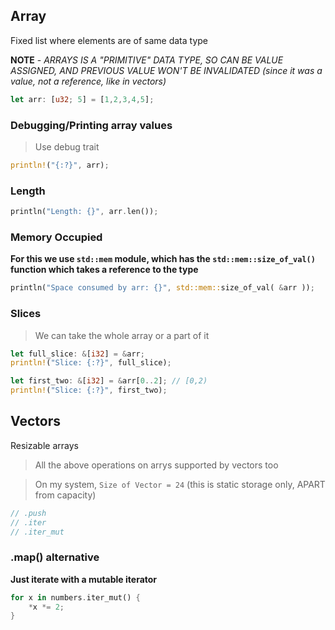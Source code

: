 ## Array

Fixed list where elements are of same data type

**NOTE** - *ARRAYS IS A "PRIMITIVE" DATA TYPE, SO CAN BE VALUE ASSIGNED, AND PREVIOUS VALUE WON'T BE INVALIDATED (since it was a value, not a reference, like in vectors)*

```rs
let arr: [u32; 5] = [1,2,3,4,5];
```

### Debugging/Printing array values

> Use debug trait

```rs
println!("{:?}", arr);
```

### Length

```rs
println("Length: {}", arr.len());
```

### Memory Occupied

**For this we use `std::mem` module, which has the `std::mem::size_of_val()` function which takes a reference to the type**

```rs
println("Space consumed by arr: {}", std::mem::size_of_val( &arr ));    // will be "4 * arr.len()"
```

### Slices

> We can take the whole array or a part of it

```rs
let full_slice: &[i32] = &arr;
println!("Slice: {:?}", full_slice);

let first_two: &[i32] = &arr[0..2]; // [0,2)
println!("Slice: {:?}", first_two);
```

## Vectors

Resizable arrays

> All the above operations on arrys supported by vectors too

> On my system, `Size of Vector = 24` (this is static storage only, APART from capacity)

```rs
// .push
// .iter
// .iter_mut
```

### .map() alternative

**Just iterate with a mutable iterator**

```rs
for x in numbers.iter_mut() {
	*x *= 2;
}
```

